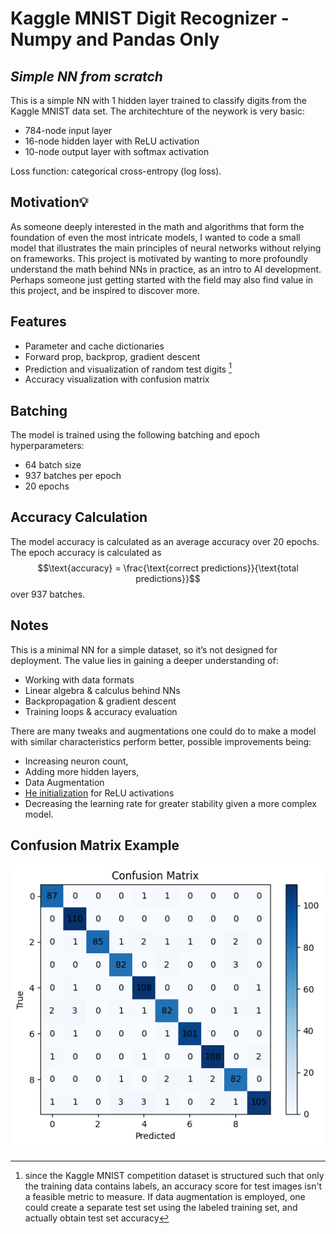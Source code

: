 # Kaggle MNIST Digit Recognizer - Numpy and Pandas Only
## _Simple NN from scratch_



This is a simple NN with 1 hidden layer trained to classify digits from the Kaggle MNIST data set. 
The architechture of the neywork is very basic: 
- 784-node  input layer
- 16-node hidden layer with ReLU activation
- 10-node output layer with softmax activation

Loss function: categorical cross-entropy (log loss). 
## Motivation💡

As someone deeply interested in the math and algorithms that form the foundation of even the most intricate models, I wanted to code a small model that illustrates the main principles of neural networks without relying on frameworks. 
This project is motivated by wanting to more profoundly understand the math behind NNs in practice, as an intro to AI development.
Perhaps someone just getting started with the field may also find value in this project, and be inspired to discover more.

## Features
- Parameter and cache dictionaries
- Forward prop, backprop, gradient descent
- Prediction and visualization of random test digits [^1]
- Accuracy visualization with confusion matrix  
 

## Batching

The model is trained using the following batching and epoch hyperparameters:
- 64 batch size
- 937 batches per epoch
- 20 epochs


## Accuracy Calculation
The model accuracy is calculated as an average accuracy over 20 epochs.
The epoch accuracy is calculated as $$\text{accuracy} = \frac{\text{correct predictions}}{\text{total predictions}}$$ over 937 batches.



##  Notes
This is a minimal NN for a simple dataset, so it’s not designed for deployment. The value lies in gaining a deeper understanding of:  
- Working with data formats  
- Linear algebra & calculus behind NNs  
- Backpropagation & gradient descent  
- Training loops & accuracy evaluation

There are many tweaks and augmentations one could do to make a model with similar characteristics perform better, possible improvements being:
- Increasing neuron count, 
- Adding more hidden layers, 
- Data Augmentation
- [He initialization] for ReLU activations
- Decreasing the learning rate for greater stability given a more complex model.

##  Confusion Matrix Example
![Confusion Matrix](/confusion_matrix.png)


####

   [He initialization]: <https://en.wikipedia.org/wiki/Weight_initialization#He_initialization>


   [^1]: since the Kaggle MNIST competition dataset is structured such that only the training data contains labels, an accuracy score for test images isn't a feasible metric to measure. If data augmentation is employed, one could create a separate test set using the labeled training set, and actually obtain test set accuracy

